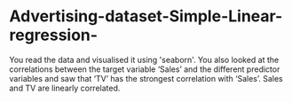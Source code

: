 # Advertising-dataset-Simple-Linear-regression-




You read the data and visualised it using 'seaborn'. You also looked at the correlations between the target variable ‘Sales’ and the different predictor variables and saw that ‘TV’ has the strongest correlation with ‘Sales’. Sales and TV are linearly correlated. 
